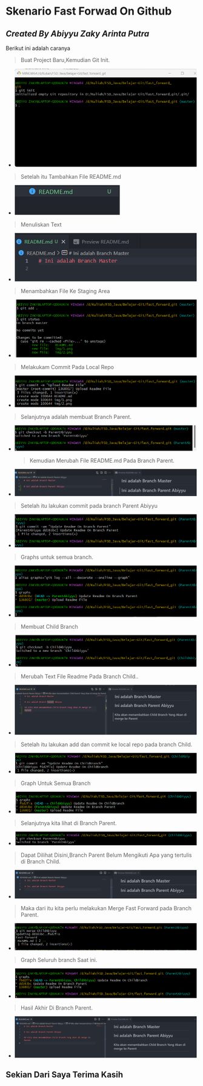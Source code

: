 # Skenario Fast Forwad On Github

## _Created By Abiyyu Zaky Arinta Putra_

Berikut ini adalah caranya

> Buat Project Baru,Kemudian Git Init.

- ![alt text](https://github.com/abiyyu12/Git_Tugas1/blob/master/img/1.png?raw=true)

> Setelah itu Tambahkan File README.md

- ![alt text](https://github.com/abiyyu12/Git_Tugas1/blob/master/img/2.png?raw=true)

> Menuliskan Text

- ![alt text](https://github.com/abiyyu12/Git_Tugas1/blob/master/img/2_copy.png?raw=true)

> Menambahkan File Ke Staging Area

- ![alt text](https://github.com/abiyyu12/Git_Tugas1/blob/master/img/3_cpy.png?raw=true)

> Melakukam Commit Pada Local Repo

- ![alt text](https://github.com/abiyyu12/Git_Tugas1/blob/master/img/4.png?raw=true)

> Selanjutnya adalah membuat Branch Parent.

- ![alt text](https://github.com/abiyyu12/Git_Tugas1/blob/master/img/5.png?raw=true)

  > Kemudian Merubah File README.md Pada Branch Parent.

- ![alt text](https://github.com/abiyyu12/Git_Tugas1/blob/master/img/6.png?raw=true)

> Setelah itu lakukan commit pada branch Parent Abiyyu

- ![alt text](https://github.com/abiyyu12/Git_Tugas1/blob/master/img/7.png?raw=true)

> Graphs untuk semua branch.

- ![alt text](https://github.com/abiyyu12/Git_Tugas1/blob/master/img/8.png?raw=true)

> Membuat Child Branch

- ![alt text](https://github.com/abiyyu12/Git_Tugas1/blob/master/img/9.png?raw=true)

> Merubah Text File Readme Pada Branch Child..

- ![alt text](https://github.com/abiyyu12/Git_Tugas1/blob/master/img/10.png?raw=true)

> Setelah itu lakukan add dan commit ke local repo pada branch Child.

- ![alt text](https://github.com/abiyyu12/Git_Tugas1/blob/master/img/11.png?raw=true)

> Graph Untuk Semua Branch

- ![alt text](https://github.com/abiyyu12/Git_Tugas1/blob/master/img/12.png?raw=true)

> Selanjutnya kita lihat di Branch Parent.

- ![alt text](https://github.com/abiyyu12/Git_Tugas1/blob/master/img/13.png?raw=true)

> Dapat Dilihat Disini,Branch Parent Belum Mengikuti Apa yang tertulis di Branch Child.

- ![alt text](https://github.com/abiyyu12/Git_Tugas1/blob/master/img/14.png?raw=true)

> Maka dari itu kita perlu melakukan Merge Fast Forward pada Branch Parent.

- ![alt text](https://github.com/abiyyu12/Git_Tugas1/blob/master/img/15.png?raw=true)

> Graph Seluruh branch Saat ini.

- ![alt text](https://github.com/abiyyu12/Git_Tugas1/blob/master/img/16.png?raw=true)

> Hasil Akhir Di Branch Parent.

- ![alt text](https://github.com/abiyyu12/Git_Tugas1/blob/master/img/17.png?raw=true)

## Sekian Dari Saya Terima Kasih
